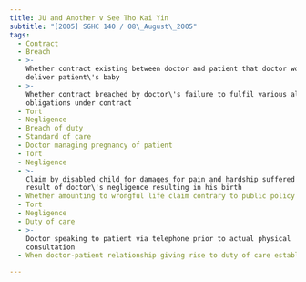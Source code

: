 ```yaml
---
title: JU and Another v See Tho Kai Yin
subtitle: "[2005] SGHC 140 / 08\_August\_2005"
tags:
  - Contract
  - Breach
  - >-
    Whether contract existing between doctor and patient that doctor would
    deliver patient\'s baby
  - >-
    Whether contract breached by doctor\'s failure to fulfil various alleged
    obligations under contract
  - Tort
  - Negligence
  - Breach of duty
  - Standard of care
  - Doctor managing pregnancy of patient
  - Tort
  - Negligence
  - >-
    Claim by disabled child for damages for pain and hardship suffered by him as
    result of doctor\'s negligence resulting in his birth
  - Whether amounting to wrongful life claim contrary to public policy
  - Tort
  - Negligence
  - Duty of care
  - >-
    Doctor speaking to patient via telephone prior to actual physical
    consultation
  - When doctor-patient relationship giving rise to duty of care established

---
```


